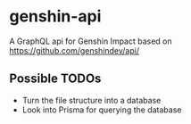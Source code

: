 # genshin-api

A GraphQL api for Genshin Impact based on <https://github.com/genshindev/api/>

## Possible TODOs

- Turn the file structure into a database
- Look into Prisma for querying the database
